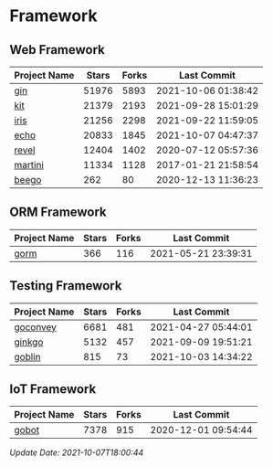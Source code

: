 # Framework

## Web Framework
| Project Name | Stars | Forks | Last Commit |
| ------------ | ----- | ----- | ----------- |
| [gin](https://github.com/gin-gonic/gin) | 51976 | 5893 | 2021-10-06 01:38:42 |
| [kit](https://github.com/go-kit/kit) | 21379 | 2193 | 2021-09-28 15:01:29 |
| [iris](https://github.com/kataras/iris) | 21256 | 2298 | 2021-09-22 11:59:05 |
| [echo](https://github.com/labstack/echo) | 20833 | 1845 | 2021-10-07 04:47:37 |
| [revel](https://github.com/revel/revel) | 12404 | 1402 | 2020-07-12 05:57:36 |
| [martini](https://github.com/go-martini/martini) | 11334 | 1128 | 2017-01-21 21:58:54 |
| [beego](https://github.com/astaxie/beego) | 262 | 80 | 2020-12-13 11:36:23 |

## ORM Framework
| Project Name | Stars | Forks | Last Commit |
| ------------ | ----- | ----- | ----------- |
| [gorm](https://github.com/jinzhu/gorm) | 366 | 116 | 2021-05-21 23:39:31 |

## Testing Framework
| Project Name | Stars | Forks | Last Commit |
| ------------ | ----- | ----- | ----------- |
| [goconvey](https://github.com/smartystreets/goconvey) | 6681 | 481 | 2021-04-27 05:44:01 |
| [ginkgo](https://github.com/onsi/ginkgo) | 5132 | 457 | 2021-09-09 19:51:21 |
| [goblin](https://github.com/franela/goblin) | 815 | 73 | 2021-10-03 14:34:22 |

## IoT Framework
| Project Name | Stars | Forks | Last Commit |
| ------------ | ----- | ----- | ----------- |
| [gobot](https://github.com/hybridgroup/gobot) | 7378 | 915 | 2020-12-01 09:54:44 |

*Update Date: 2021-10-07T18:00:44*